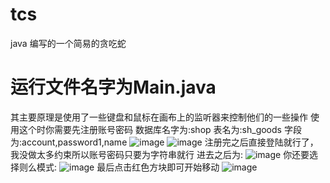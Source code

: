 # tcs
java 编写的一个简易的贪吃蛇
# 运行文件名字为Main.java
其主要原理是使用了一些键盘和鼠标在画布上的监听器来控制他们的一些操作
使用这个时你需要先注册账号密码
数据库名字为:shop 表名为:sh_goods 字段为:account,password1,name
![image](https://user-images.githubusercontent.com/94524168/224614350-e99adcab-e776-473e-b252-6d3a4c978cff.png)
![image](https://user-images.githubusercontent.com/94524168/224614411-b7d051c4-9e80-4c28-bdd2-f10f5dcaa12d.png)
注册完之后直接登陆就行了，我没做太多约束所以账号密码只要为字符串就行
进去之后为:
![image](https://user-images.githubusercontent.com/94524168/224614537-448ad2b2-9c5c-4f2d-b32a-eba59895aca8.png)
你还要选择则么模式:
![image](https://user-images.githubusercontent.com/94524168/224614609-b9866270-4fbe-46f9-9111-eb1eef7386ef.png)
最后点击红色方块即可开始移动
![image](https://user-images.githubusercontent.com/94524168/224614684-985de51a-652b-4187-a976-a2ac7535c52f.png)
